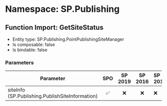 # Namespace: SP.Publishing

## Function Import: GetSiteStatus

- Entity type: SP.Publishing.PointPublishingSiteManager
- Is composable: false
- Is bindable: false

### Parameters

Parameter | SPO | SP 2019 | SP 2016 | SP 2013
----------|:---:|:-------:|:-------:|:-------
siteInfo (SP.Publishing.PublishSiteInformation) | ✅ | ❌ | ❌ | ❌